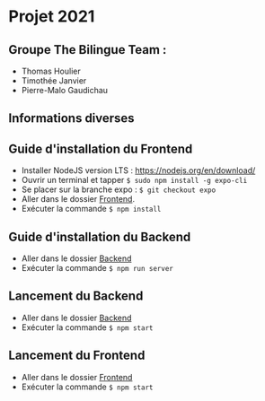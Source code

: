 # Projet 2021 

## Groupe The Bilingue Team : 
-   Thomas Houlier
-   Timothée Janvier
-   Pierre-Malo Gaudichau


## Informations diverses


## Guide d'installation du Frontend
 -   Installer NodeJS version LTS : https://nodejs.org/en/download/
 -   Ouvrir un terminal et tapper ```$ sudo npm install -g expo-cli ```
 -   Se placer sur la branche expo : ``` $ git checkout expo ```
 -   Aller dans le dossier [Frontend](Frontend).
 -   Exécuter la commande ``` $ npm install ```

## Guide d'installation du Backend
 -   Aller dans le dossier [Backend](Backend) 
 -   Exécuter la commande ``` $ npm run server ```

## Lancement du Backend
 -   Aller dans le dossier [Backend](Backend) 
-   Exécuter la commande ``` $ npm start ```

## Lancement du Frontend
-   Aller dans le dossier [Frontend](Frontend) 
-   Exécuter la commande ``` $ npm start ```
